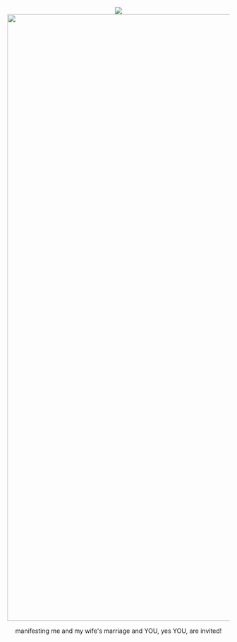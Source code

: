 <p align="center">
<img src="https://komarev.com/ghpvc/?username=nosology&color=yellow"
</p>
  
<img width="1698" height="1376" alt="Untitled1065_20250728131914" src="https://github.com/user-attachments/assets/787aa255-3978-4241-8234-f19edaebf872" />
<p align="center">
manifesting me and my wife's marriage and YOU, yes YOU, are invited!
